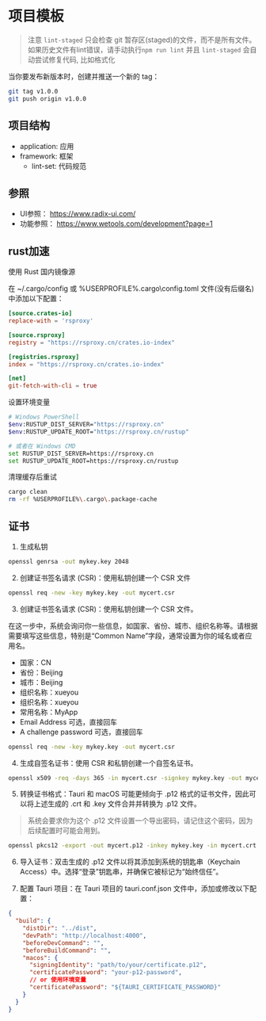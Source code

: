 # 项目模板

> 注意 `lint-staged` 只会检查 git 暂存区(staged)的文件，而不是所有文件。如果历史文件有lint错误，请手动执行`npm run lint`
> 并且 `lint-staged` 会自动尝试修复代码, 比如格式化

当你要发布新版本时，创建并推送一个新的 tag：

```bash
git tag v1.0.0
git push origin v1.0.0
```

## 项目结构

- application: 应用
- framework: 框架
  - lint-set: 代码规范

## 参照

- UI参照： https://www.radix-ui.com/
- 功能参照： https://www.wetools.com/development?page=1

## rust加速

使用 Rust 国内镜像源

在 ~/.cargo/config 或 %USERPROFILE%\.cargo\config.toml 文件(没有后缀名)中添加以下配置：

```toml
[source.crates-io]
replace-with = 'rsproxy'

[source.rsproxy]
registry = "https://rsproxy.cn/crates.io-index"

[registries.rsproxy]
index = "https://rsproxy.cn/crates.io-index"

[net]
git-fetch-with-cli = true
```

设置环境变量

```bash
# Windows PowerShell
$env:RUSTUP_DIST_SERVER="https://rsproxy.cn"
$env:RUSTUP_UPDATE_ROOT="https://rsproxy.cn/rustup"

# 或者在 Windows CMD
set RUSTUP_DIST_SERVER=https://rsproxy.cn
set RUSTUP_UPDATE_ROOT=https://rsproxy.cn/rustup
```

清理缓存后重试

```bash
cargo clean
rm -rf %USERPROFILE%\.cargo\.package-cache
```

## 证书

1. 生成私钥

```bash
openssl genrsa -out mykey.key 2048
```

2. 创建证书签名请求 (CSR)：使用私钥创建一个 CSR 文件

```bash
openssl req -new -key mykey.key -out mycert.csr
```

3. 创建证书签名请求 (CSR)：使用私钥创建一个 CSR 文件。

在这一步中，系统会询问你一些信息，如国家、省份、城市、组织名称等。请根据需要填写这些信息，特别是“Common Name”字段，通常设置为你的域名或者应用名。

- 国家：CN
- 省份：Beijing
- 城市：Beijing
- 组织名称：xueyou
- 组织名称：xueyou
- 常用名称：MyApp
- Email Address 可选，直接回车
- A challenge password 可选，直接回车

```bash
openssl req -new -key mykey.key -out mycert.csr
```
4. 生成自签名证书：使用 CSR 和私钥创建一个自签名证书。

```bash
openssl x509 -req -days 365 -in mycert.csr -signkey mykey.key -out mycert.crt
```

5. 转换证书格式：Tauri 和 macOS 可能更倾向于 .p12 格式的证书文件，因此可以将上述生成的 .crt 和 .key 文件合并并转换为 .p12 文件。

> 系统会要求你为这个 .p12 文件设置一个导出密码，请记住这个密码，因为后续配置时可能会用到。

```bash
openssl pkcs12 -export -out mycert.p12 -inkey mykey.key -in mycert.crt
```
6. 导入证书：双击生成的 .p12 文件以将其添加到系统的钥匙串（Keychain Access）中。选择“登录”钥匙串，并确保它被标记为“始终信任”。

7. 配置 Tauri 项目：在 Tauri 项目的 tauri.conf.json 文件中，添加或修改以下配置：

```json
{
  "build": {
    "distDir": "../dist",
    "devPath": "http://localhost:4000",
    "beforeDevCommand": "",
    "beforeBuildCommand": "",
    "macos": {
      "signingIdentity": "path/to/your/certificate.p12",
      "certificatePassword": "your-p12-password",
      // or 使用环境变量
      "certificatePassword": "${TAURI_CERTIFICATE_PASSWORD}"
    }
  }
}
```
